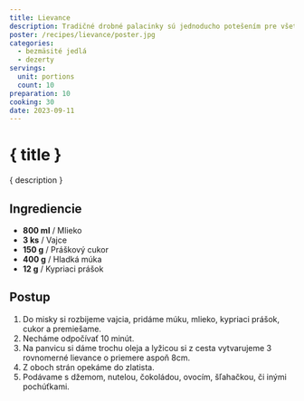 ```yaml
---
title: Lievance
description: Tradičné drobné palacinky sú jednoducho potešením pre všetky vekové skupiny.
poster: /recipes/lievance/poster.jpg
categories:
  - bezmäsité jedlá
  - dezerty
servings:
  unit: portions
  count: 10
preparation: 10
cooking: 30
date: 2023-09-11
---
```


# { title }

{ description }

## Ingrediencie

- **800 ml** / Mlieko
- **3 ks** / Vajce
- **150 g** / Práškový cukor
- **400 g** / Hladká múka
- **12 g** / Kypriaci prášok

## Postup

1. Do misky si rozbijeme vajcia, pridáme múku, mlieko, kypriaci prášok, cukor a premiešame.
2. Necháme odpočívať 10 minút.
3. Na panvicu si dáme trochu oleja a lyžicou si z cesta vytvarujeme 3 rovnomerné lievance o priemere aspoň 8cm.
4. Z oboch strán opekáme do zlatista.
5. Podávame s džemom, nutelou, čokoládou, ovocím, šľahačkou, či inými pochúťkami.
